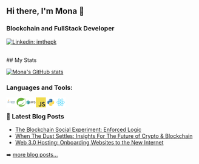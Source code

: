 ## Hi there, I'm Mona 👋
### Blockchain and FullStack Developer
[![Linkedin: imthepk](https://img.shields.io/badge/-imthepk-blue?style=flat-square&logo=Linkedin&logoColor=white&link=https://www.linkedin.com/in/monarassouli)](https://www.linkedin.com/in/monarassouli/)


<!--
**DecoratedWings/DecoratedWings** is a ✨ _special_ ✨ repository because its `README.md` (this file) appears on your GitHub profile.

Here are some ideas to get you started:
- 🔭 I’m currently working on ...
- 🌱 I’m currently learning ...
- 👯 I’m looking to collaborate on ...
- 🤔 I’m looking for help with ...
- 💬 Ask me about ...
- 📫 How to reach me: ...
- 😄 Pronouns: ...
- ⚡ Fun fact: ...
-->


<!-- [<img align="left" alt="linkedIn-Mona | LinkedIn" width="22px" src="https://cdn.jsdelivr.net/npm/simple-icons@v3/icons/linkedin.svg" />][linkedin]
 -->
<br />
## My Stats

[![Mona's GitHub stats](https://github-readme-stats.vercel.app/api?username=DecoratedWings&show_icons=true&theme=apprentice)](https://github.com/DecoratedWings/github-readme-stats)
<br/>

### Languages and Tools:


<img align="left" alt="Java" width="26px" src="https://raw.githubusercontent.com/github/explore/80688e429a7d4ef2fca1e82350fe8e3517d3494d/topics/java/java.png" />
<img align="left" alt="Spring Boot" width="26px" src="https://raw.githubusercontent.com/github/explore/80688e429a7d4ef2fca1e82350fe8e3517d3494d/topics/spring-boot/spring-boot.png" />
<img align="left" alt="Ipfs" width="26px" src="https://raw.githubusercontent.com/github/explore/80688e429a7d4ef2fca1e82350fe8e3517d3494d/topics//ipfs/ipfs.png" />
<img align="left" alt="JavaScript" width="26px" src="https://raw.githubusercontent.com/github/explore/80688e429a7d4ef2fca1e82350fe8e3517d3494d/topics/javascript/javascript.png" />
<img align="left" alt="Python" width="26px" src="https://raw.githubusercontent.com/github/explore/80688e429a7d4ef2fca1e82350fe8e3517d3494d/topics/python/python.png" />
<img align="left" alt="React" width="26px" src="https://raw.githubusercontent.com/github/explore/80688e429a7d4ef2fca1e82350fe8e3517d3494d/topics/react/react.png" />

<br />

### 📕 Latest Blog Posts
<!-- BLOG-POST-LIST:START -->
- [The Blockchain Social Experiment: Enforced Logic](https://hackernoon.com/the-blockchain-social-experiment-enforced-logic)
- [When The Dust Settles: Insights For The Future of Crypto & Blockchain](https://hackernoon.com/when-the-dust-settles-insights-for-the-future-of-crypto-and-blockchain-kc1v48o9)
- [Web 3.0 Hosting: Onboarding Websites to the New Internet](https://hackernoon.com/web-30-hosting-onboarding-websites-to-the-new-internet-m5m34mj)
<!-- BLOG-POST-LIST:END -->

➡️ [more blog posts...](https://hackernoon.com/u/MR_Protocol)



[linkedin]: https://www.linkedin.com/in/monarassouli
